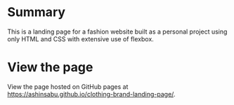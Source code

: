 # Summary
This is a landing page for a fashion website built as a personal project using only HTML and CSS with extensive use of flexbox.

# View the page
View the page hosted on GitHub pages at https://ashinsabu.github.io/clothing-brand-landing-page/.

